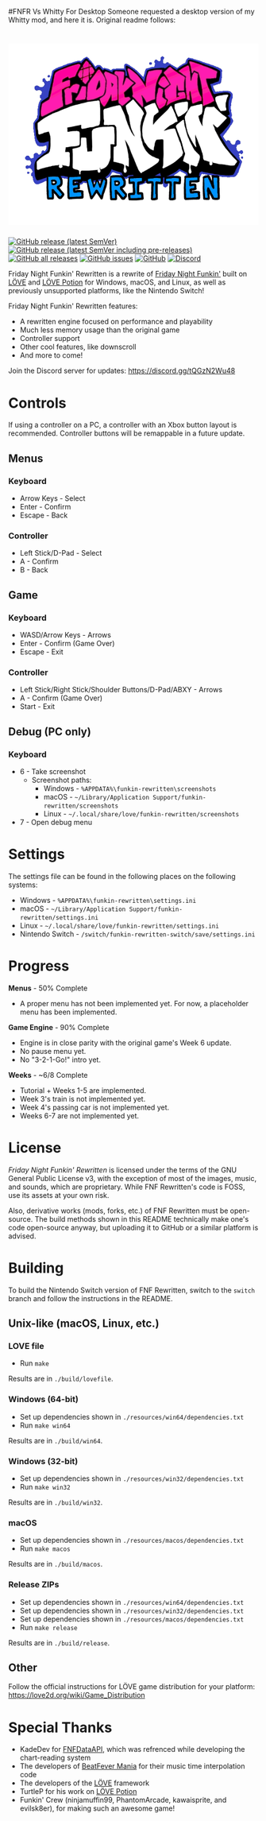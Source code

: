 #FNFR Vs Whitty For Desktop
Someone requested a desktop version of my Whitty mod, and here it is.
Original readme follows:


# ![Logo](images/logo.png)
[![GitHub release (latest SemVer)](https://img.shields.io/github/v/release/HTV04/funkin-rewritten?style=flat-square)](https://github.com/HTV04/funkin-rewritten/releases/latest) [![GitHub release (latest SemVer including pre-releases)](https://img.shields.io/github/v/release/HTV04/funkin-rewritten?include_prereleases&style=flat-square)](https://github.com/HTV04/funkin-rewritten/releases) [![GitHub all releases](https://img.shields.io/github/downloads/HTV04/funkin-rewritten/total?style=flat-square)](https://github.com/HTV04/funkin-rewritten/releases) [![GitHub issues](https://img.shields.io/github/issues/HTV04/funkin-rewritten?style=flat-square)](https://github.com/HTV04/funkin-rewritten/issues) [![GitHub](https://img.shields.io/github/license/HTV04/funkin-rewritten?style=flat-square)](https://github.com/HTV04/funkin-rewritten/blob/main/LICENSE) [![Discord](https://img.shields.io/discord/852658576577003550?style=flat-square)](https://discord.gg/tQGzN2Wu48)

Friday Night Funkin' Rewritten is a rewrite of [Friday Night Funkin'](https://ninja-muffin24.itch.io/funkin) built on [LÖVE](https://love2d.org/) and [LÖVE Potion](https://github.com/lovebrew/LovePotion) for Windows, macOS, and Linux, as well as previously unsupported platforms, like the Nintendo Switch!

Friday Night Funkin' Rewritten features:
* A rewritten engine focused on performance and playability
* Much less memory usage than the original game
* Controller support
* Other cool features, like downscroll
* And more to come!

Join the Discord server for updates: https://discord.gg/tQGzN2Wu48

# Controls
If using a controller on a PC, a controller with an Xbox button layout is recommended. Controller buttons will be remappable in a future update.

## Menus
### Keyboard
* Arrow Keys - Select
* Enter - Confirm
* Escape - Back

### Controller
* Left Stick/D-Pad - Select
* A - Confirm
* B - Back

## Game
### Keyboard
* WASD/Arrow Keys - Arrows
* Enter - Confirm (Game Over)
* Escape - Exit

### Controller
* Left Stick/Right Stick/Shoulder Buttons/D-Pad/ABXY - Arrows
* A - Confirm (Game Over)
* Start - Exit

## Debug (PC only)
### Keyboard
* 6 - Take screenshot
  * Screenshot paths:
    * Windows - `%APPDATA%\funkin-rewritten\screenshots`
    * macOS - `~/Library/Application Support/funkin-rewritten/screenshots`
	* Linux - `~/.local/share/love/funkin-rewritten/screenshots`
* 7 - Open debug menu

# Settings
The settings file can be found in the following places on the following systems:
* Windows - `%APPDATA%\funkin-rewritten\settings.ini`
* macOS - `~/Library/Application Support/funkin-rewritten/settings.ini`
* Linux - `~/.local/share/love/funkin-rewritten/settings.ini`
* Nintendo Switch - `/switch/funkin-rewritten-switch/save/settings.ini`

# Progress
**Menus** - 50% Complete
* A proper menu has not been implemented yet. For now, a placeholder menu has been implemented.

**Game Engine** - 90% Complete
* Engine is in close parity with the original game's Week 6 update.
* No pause menu yet.
* No "3-2-1-Go!" intro yet.

**Weeks** - ~6/8 Complete
* Tutorial + Weeks 1-5 are implemented.
* Week 3's train is not implemented yet.
* Week 4's passing car is not implemented yet.
* Weeks 6-7 are not implemented yet.

# License
*Friday Night Funkin' Rewritten* is licensed under the terms of the GNU General Public License v3, with the exception of most of the images, music, and sounds, which are proprietary. While FNF Rewritten's code is FOSS, use its assets at your own risk.

Also, derivative works (mods, forks, etc.) of FNF Rewritten must be open-source. The build methods shown in this README technically make one's code open-source anyway, but uploading it to GitHub or a similar platform is advised.

# Building
To build the Nintendo Switch version of FNF Rewritten, switch to the `switch` branch and follow the instructions in the README.

## Unix-like (macOS, Linux, etc.)
### LOVE file
* Run `make`

Results are in `./build/lovefile`.

### Windows (64-bit)
* Set up dependencies shown in `./resources/win64/dependencies.txt`
* Run `make win64`

Results are in `./build/win64`.

### Windows (32-bit)
* Set up dependencies shown in `./resources/win32/dependencies.txt`
* Run `make win32`

Results are in `./build/win32`.

### macOS
* Set up dependencies shown in `./resources/macos/dependencies.txt`
* Run `make macos`

Results are in `./build/macos`.

### Release ZIPs
* Set up dependencies shown in `./resources/win64/dependencies.txt`
* Set up dependencies shown in `./resources/win32/dependencies.txt`
* Set up dependencies shown in `./resources/macos/dependencies.txt`
* Run `make release`

Results are in `./build/release`.

## Other
Follow the official instructions for LÖVE game distribution for your platform: https://love2d.org/wiki/Game_Distribution

# Special Thanks
* KadeDev for [FNFDataAPI](https://github.com/KadeDev/FNFDataAPI), which was refrenced while developing the chart-reading system
* The developers of [BeatFever Mania](https://github.com/Sulunia/beatfever) for their music time interpolation code
* The developers of the [LÖVE](https://love2d.org/) framework
* TurtleP for his work on [LÖVE Potion](https://github.com/lovebrew/LovePotion)
* Funkin' Crew (ninjamuffin99, PhantomArcade, kawaisprite, and evilsk8er), for making such an awesome game!
